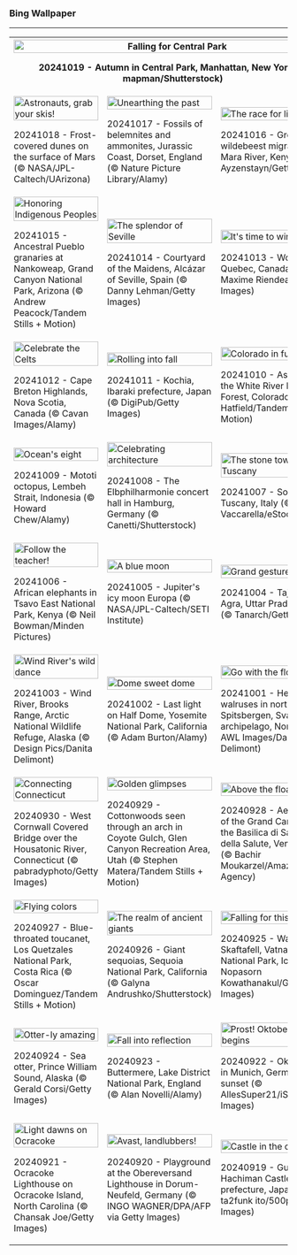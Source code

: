 <h3>
 Bing Wallpaper
</h3>
<hr/>
<table>
<tr>
<th colspan="3">
<img alt="Falling for Central Park" src="https://www.bing.com/th?id=OHR.CentralParkAutumn_EN-US2354288950_UHD.jpg&amp;rf=LaDigue_UHD.jpg&amp;pid=hp&amp;w=3840&amp;h=2160&amp;rs=1&amp;c=4" width="100%"/><p>20241019 - Autumn in Central Park, Manhattan, New York (© mapman/Shutterstock)</p></th>
</tr>
<tr>
<td><img alt="Astronauts, grab your skis!" src="https://www.bing.com/th?id=OHR.MarsDunes_EN-US3465209450_UHD.jpg&amp;rf=LaDigue_UHD.jpg&amp;pid=hp&amp;w=3840&amp;h=2160&amp;rs=1&amp;c=4" width="100%"/><p>20241018 - Frost-covered dunes on the surface of Mars (© NASA/JPL-Caltech/UArizona)</p></td>
<td><img alt="Unearthing the past" src="https://www.bing.com/th?id=OHR.FossilsDorset_EN-US9782204825_UHD.jpg&amp;rf=LaDigue_UHD.jpg&amp;pid=hp&amp;w=3840&amp;h=2160&amp;rs=1&amp;c=4" width="100%"/><p>20241017 - Fossils of belemnites and ammonites, Jurassic Coast, Dorset, England (© Nature Picture Library/Alamy)</p></td>
<td><img alt="The race for life" src="https://www.bing.com/th?id=OHR.MaraMigration_EN-US9704012409_UHD.jpg&amp;rf=LaDigue_UHD.jpg&amp;pid=hp&amp;w=3840&amp;h=2160&amp;rs=1&amp;c=4" width="100%"/><p>20241016 - Great wildebeest migration at Mara River, Kenya (© Ayzenstayn/Getty Images)</p></td>
</tr>
<tr>
<td><img alt="Honoring Indigenous Peoples" src="https://www.bing.com/th?id=OHR.PuebloNankoweap_EN-US9631367700_UHD.jpg&amp;rf=LaDigue_UHD.jpg&amp;pid=hp&amp;w=3840&amp;h=2160&amp;rs=1&amp;c=4" width="100%"/><p>20241015 - Ancestral Pueblo granaries at Nankoweap, Grand Canyon National Park, Arizona (© Andrew Peacock/Tandem Stills + Motion)</p></td>
<td><img alt="The splendor of Seville" src="https://www.bing.com/th?id=OHR.AlcazarSeville_EN-US9523655289_UHD.jpg&amp;rf=LaDigue_UHD.jpg&amp;pid=hp&amp;w=3840&amp;h=2160&amp;rs=1&amp;c=4" width="100%"/><p>20241014 - Courtyard of the Maidens, Alcázar of Seville, Spain (© Danny Lehman/Getty Images)</p></td>
<td><img alt="It's time to wing it!" src="https://www.bing.com/th?id=OHR.QuebecDuck_EN-US9387855720_UHD.jpg&amp;rf=LaDigue_UHD.jpg&amp;pid=hp&amp;w=3840&amp;h=2160&amp;rs=1&amp;c=4" width="100%"/><p>20241013 - Wood duck, Quebec, Canada (© Maxime Riendeau/Getty Images)</p></td>
</tr>
<tr>
<td><img alt="Celebrate the Celts" src="https://www.bing.com/th?id=OHR.CelticColours_EN-US9284206130_UHD.jpg&amp;rf=LaDigue_UHD.jpg&amp;pid=hp&amp;w=3840&amp;h=2160&amp;rs=1&amp;c=4" width="100%"/><p>20241012 - Cape Breton Highlands, Nova Scotia, Canada (© Cavan Images/Alamy)</p></td>
<td><img alt="Rolling into fall" src="https://www.bing.com/th?id=OHR.KochiaJapan_EN-US9866955641_UHD.jpg&amp;rf=LaDigue_UHD.jpg&amp;pid=hp&amp;w=3840&amp;h=2160&amp;rs=1&amp;c=4" width="100%"/><p>20241011 - Kochia, Ibaraki prefecture, Japan (© DigiPub/Getty Images)</p></td>
<td><img alt="Colorado in full color" src="https://www.bing.com/th?id=OHR.AspensColorado_EN-US9105602602_UHD.jpg&amp;rf=LaDigue_UHD.jpg&amp;pid=hp&amp;w=3840&amp;h=2160&amp;rs=1&amp;c=4" width="100%"/><p>20241010 - Aspens in the White River National Forest, Colorado (© Jason Hatfield/Tandem Stills + Motion)</p></td>
</tr>
<tr>
<td><img alt="Ocean's eight" src="https://www.bing.com/th?id=OHR.MototiOctopus_EN-US8820270832_UHD.jpg&amp;rf=LaDigue_UHD.jpg&amp;pid=hp&amp;w=3840&amp;h=2160&amp;rs=1&amp;c=4" width="100%"/><p>20241009 - Mototi octopus, Lembeh Strait, Indonesia (© Howard Chew/Alamy)</p></td>
<td><img alt="Celebrating architecture" src="https://www.bing.com/th?id=OHR.ElbePhilharmonic_EN-US8658450086_UHD.jpg&amp;rf=LaDigue_UHD.jpg&amp;pid=hp&amp;w=3840&amp;h=2160&amp;rs=1&amp;c=4" width="100%"/><p>20241008 - The Elbphilharmonie concert hall in Hamburg, Germany (© Canetti/Shutterstock)</p></td>
<td><img alt="The stone town of Tuscany" src="https://www.bing.com/th?id=OHR.SoranoItaly_EN-US2208208147_UHD.jpg&amp;rf=LaDigue_UHD.jpg&amp;pid=hp&amp;w=3840&amp;h=2160&amp;rs=1&amp;c=4" width="100%"/><p>20241007 - Sorano, Tuscany, Italy (© Luigi Vaccarella/eStock Photo)</p></td>
</tr>
<tr><td><img alt="Follow the teacher!" src="https://www.bing.com/th?id=OHR.ElephantTeacher_EN-US8363933732_UHD.jpg&amp;rf=LaDigue_UHD.jpg&amp;pid=hp&amp;w=3840&amp;h=2160&amp;rs=1&amp;c=4" width="100%"/><p>20241006 - African elephants in Tsavo East National Park, Kenya (© Neil Bowman/Minden Pictures)</p></td><td><img alt="A blue moon" src="https://www.bing.com/th?id=OHR.EuropaMoon_EN-US8269574935_UHD.jpg&amp;rf=LaDigue_UHD.jpg&amp;pid=hp&amp;w=3840&amp;h=2160&amp;rs=1&amp;c=4" width="100%"/><p>20241005 - Jupiter's icy moon Europa (© NASA/JPL-Caltech/SETI Institute)</p></td><td><img alt="Grand gesture of love" src="https://www.bing.com/th?id=OHR.TajMahalReflection_EN-US5053333041_UHD.jpg&amp;rf=LaDigue_UHD.jpg&amp;pid=hp&amp;w=3840&amp;h=2160&amp;rs=1&amp;c=4" width="100%"/><p>20241004 - Taj Mahal in Agra, Uttar Pradesh, India (© Tanarch/Getty Images)</p></td></tr><tr><td><img alt="Wind River's wild dance" src="https://www.bing.com/th?id=OHR.WindRiverAlaska_EN-US4993335597_UHD.jpg&amp;rf=LaDigue_UHD.jpg&amp;pid=hp&amp;w=3840&amp;h=2160&amp;rs=1&amp;c=4" width="100%"/><p>20241003 - Wind River, Brooks Range, Arctic National Wildlife Refuge, Alaska (© Design Pics/Danita Delimont)</p></td><td><img alt="Dome sweet dome" src="https://www.bing.com/th?id=OHR.HalfDomeYosemite_EN-US4890007214_UHD.jpg&amp;rf=LaDigue_UHD.jpg&amp;pid=hp&amp;w=3840&amp;h=2160&amp;rs=1&amp;c=4" width="100%"/><p>20241002 - Last light on Half Dome, Yosemite National Park, California (© Adam Burton/Alamy)</p></td><td><img alt="Go with the floe" src="https://www.bing.com/th?id=OHR.WalrusNorway_EN-US4658961878_UHD.jpg&amp;rf=LaDigue_UHD.jpg&amp;pid=hp&amp;w=3840&amp;h=2160&amp;rs=1&amp;c=4" width="100%"/><p>20241001 - Herd of walruses in northern Spitsbergen, Svalbard archipelago, Norway (© AWL Images/Danita Delimont)</p></td></tr><tr><td><img alt="Connecting Connecticut" src="https://www.bing.com/th?id=OHR.ConnecticutBridge_EN-US4557226937_UHD.jpg&amp;rf=LaDigue_UHD.jpg&amp;pid=hp&amp;w=3840&amp;h=2160&amp;rs=1&amp;c=4" width="100%"/><p>20240930 - West Cornwall Covered Bridge over the Housatonic River, Connecticut (© pabradyphoto/Getty Images)</p></td><td><img alt="Golden glimpses" src="https://www.bing.com/th?id=OHR.CoyoteGulch_EN-US1769933001_UHD.jpg&amp;rf=LaDigue_UHD.jpg&amp;pid=hp&amp;w=3840&amp;h=2160&amp;rs=1&amp;c=4" width="100%"/><p>20240929 - Cottonwoods seen through an arch in Coyote Gulch, Glen Canyon Recreation Area, Utah (© Stephen Matera/Tandem Stills + Motion)</p></td><td><img alt="Above the floating city" src="https://www.bing.com/th?id=OHR.VeniceAerial_EN-US4386837118_UHD.jpg&amp;rf=LaDigue_UHD.jpg&amp;pid=hp&amp;w=3840&amp;h=2160&amp;rs=1&amp;c=4" width="100%"/><p>20240928 - Aerial view of the Grand Canal and the Basilica di Santa Maria della Salute, Venice, Italy (© Bachir Moukarzel/Amazing Aerial Agency)</p></td></tr><tr><td><img alt="Flying colors" src="https://www.bing.com/th?id=OHR.LittleToucanet_EN-US4236893251_UHD.jpg&amp;rf=LaDigue_UHD.jpg&amp;pid=hp&amp;w=3840&amp;h=2160&amp;rs=1&amp;c=4" width="100%"/><p>20240927 - Blue-throated toucanet, Los Quetzales National Park, Costa Rica (© Oscar Dominguez/Tandem Stills + Motion)</p></td><td><img alt="The realm of ancient giants" src="https://www.bing.com/th?id=OHR.GiantSequoias_EN-US4034909984_UHD.jpg&amp;rf=LaDigue_UHD.jpg&amp;pid=hp&amp;w=3840&amp;h=2160&amp;rs=1&amp;c=4" width="100%"/><p>20240926 - Giant sequoias, Sequoia National Park, California (© Galyna Andrushko/Shutterstock)</p></td><td><img alt="Falling for this view?" src="https://www.bing.com/th?id=OHR.SkaftafellWaterfall_EN-US3934499773_UHD.jpg&amp;rf=LaDigue_UHD.jpg&amp;pid=hp&amp;w=3840&amp;h=2160&amp;rs=1&amp;c=4" width="100%"/><p>20240925 - Waterfall in Skaftafell, Vatnajökull National Park, Iceland (© Nopasorn Kowathanakul/Getty Images)</p></td></tr><tr><td><img alt="Otter-ly amazing" src="https://www.bing.com/th?id=OHR.IcebergOtter_EN-US3869054406_UHD.jpg&amp;rf=LaDigue_UHD.jpg&amp;pid=hp&amp;w=3840&amp;h=2160&amp;rs=1&amp;c=4" width="100%"/><p>20240924 - Sea otter, Prince William Sound, Alaska (© Gerald Corsi/Getty Images)</p></td><td><img alt="Fall into reflection" src="https://www.bing.com/th?id=OHR.AutumnCumbria_EN-US3797009731_UHD.jpg&amp;rf=LaDigue_UHD.jpg&amp;pid=hp&amp;w=3840&amp;h=2160&amp;rs=1&amp;c=4" width="100%"/><p>20240923 - Buttermere, Lake District National Park, England (© Alan Novelli/Alamy)</p></td><td><img alt="Prost! Oktoberfest begins" src="https://www.bing.com/th?id=OHR.MunichBeerfest_EN-US3708656793_UHD.jpg&amp;rf=LaDigue_UHD.jpg&amp;pid=hp&amp;w=3840&amp;h=2160&amp;rs=1&amp;c=4" width="100%"/><p>20240922 - Oktoberfest in Munich, Germany, at sunset (© AllesSuper21/iStock/Getty Images)</p></td></tr><tr><td><img alt="Light dawns on Ocracoke" src="https://www.bing.com/th?id=OHR.OcracokeLight_EN-US3638306974_UHD.jpg&amp;rf=LaDigue_UHD.jpg&amp;pid=hp&amp;w=3840&amp;h=2160&amp;rs=1&amp;c=4" width="100%"/><p>20240921 - Ocracoke Lighthouse on Ocracoke Island, North Carolina (© Chansak Joe/Getty Images)</p></td><td><img alt="Avast, landlubbers!" src="https://www.bing.com/th?id=OHR.PiratePlayground_EN-US3254868743_UHD.jpg&amp;rf=LaDigue_UHD.jpg&amp;pid=hp&amp;w=3840&amp;h=2160&amp;rs=1&amp;c=4" width="100%"/><p>20240920 - Playground at the Obereversand Lighthouse in Dorum-Neufeld, Germany (© INGO WAGNER/DPA/AFP via Getty Images)</p></td><td><img alt="Castle in the clouds" src="https://www.bing.com/th?id=OHR.GujoHachiman_EN-US5502837623_UHD.jpg&amp;rf=LaDigue_UHD.jpg&amp;pid=hp&amp;w=3840&amp;h=2160&amp;rs=1&amp;c=4" width="100%"/><p>20240919 - Gujō Hachiman Castle, Gifu prefecture, Japan (© ta2funk ito/500px/Getty Images)</p></td></tr></table>

